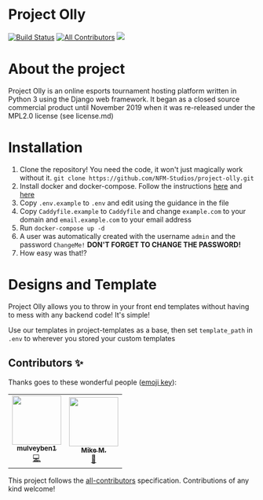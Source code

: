 # Project Olly
[![Build Status](https://travis-ci.org/NFM-Studios/project-olly.svg?branch=master)](https://travis-ci.org/NFM-Studios/project-olly)
[![All Contributors](https://img.shields.io/badge/all_contributors-3-orange.svg?style=flat-square)](#contributors)
<a href="https://discord.gg/5dp8x2t">
    <img src="https://img.shields.io/badge/discord-join-7289DA.svg?logo=discord&longCache=true&style=flat" />
</a>

# About the project
Project Olly is an online esports tournament hosting platform written in Python 3 using the Django web framework. It began as a closed source commercial product until November 2019 when it was re-released under the MPL2.0 license (see license.md)

# Installation

1. Clone the repository! You need the code, it won't just magically work without it. `git clone https://github.com/NFM-Studios/project-olly.git`
2. Install docker and docker-compose. Follow the instructions [here](https://docs.docker.com/install/linux/docker-ce/ubuntu/) and [here](https://docs.docker.com/compose/install/)
3. Copy `.env.example` to `.env` and edit using the guidance in the file
4. Copy `Caddyfile.example` to `Caddyfile` and change `example.com` to your domain and `email.example.com` to your email address
5. Run `docker-compose up -d`
6. A user was automatically created with the username `admin` and the password `ChangeMe!` **DON'T FORGET TO CHANGE THE PASSWORD!**
7. How easy was that!?

# Designs and Template
Project Olly allows you to throw in your front end templates without having to mess with any backend code! It's simple!

Use our templates in project-templates as a base, then set `template_path` in `.env` to wherever you stored your custom templates

## Contributors ✨

Thanks goes to these wonderful people ([emoji key](https://allcontributors.org/docs/en/emoji-key)):

<!-- ALL-CONTRIBUTORS-LIST:START - Do not remove or modify this section -->
<!-- prettier-ignore-start -->
<!-- markdownlint-disable -->
<table>
  <tr>
    <td align="center"><a href="https://github.com/mulveyben1"><img src="https://avatars1.githubusercontent.com/u/22732775?v=4" width="100px;" alt=""/><br /><sub><b>mulveyben1</b></sub></a><br /><a href="https://github.com/NFM-Studios/project-olly/commits?author=mulveyben1" title="Code">💻</a></td>
    <td align="center"><a href="http://mikemadden.me"><img src="https://avatars0.githubusercontent.com/u/19417674?v=4" width="100px;" alt=""/><br /><sub><b>Mike M.</b></sub></a><br /><a href="#projectManagement-mikemaddem" title="Project Management">📆</a></td>
  </tr>
</table>

<!-- markdownlint-enable -->
<!-- prettier-ignore-end -->
<!-- ALL-CONTRIBUTORS-LIST:END -->

This project follows the [all-contributors](https://github.com/all-contributors/all-contributors) specification. Contributions of any kind welcome!
